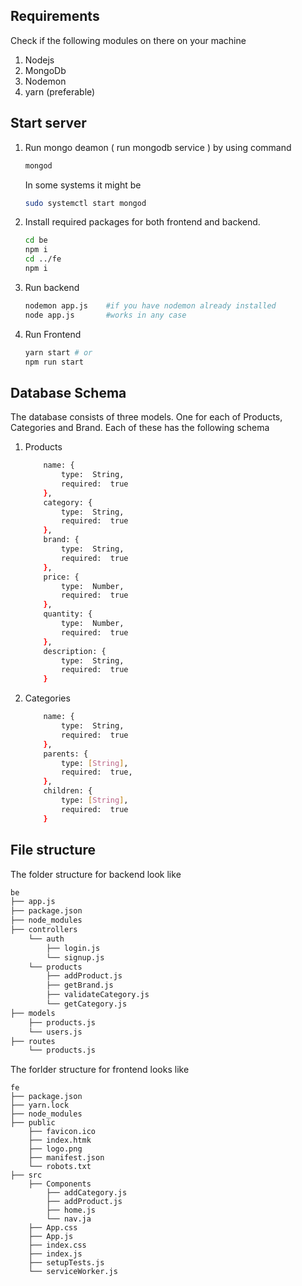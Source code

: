 ## Requirements

Check if the following modules on there on your machine

1. Nodejs
2. MongoDb
3. Nodemon
4. yarn (preferable)

## Start server

1. Run mongo deamon ( run mongodb service ) by using command 
	```sh
	mongod
	```
	In some systems it might be 
	``` sh
	sudo systemctl start mongod
	```

2. Install required packages for both frontend and backend. 
	``` sh
	cd be
	npm i
	cd ../fe
	npm i
	```
3. Run backend
	```sh
	nodemon app.js    #if you have nodemon already installed
	node app.js       #works in any case
	```
4. Run Frontend
	```sh
	yarn start # or 
	npm run start
	```

## Database Schema

The database consists of three models. One for each of Products, Categories and Brand. Each of these has the following schema

1. Products

	```sh
		name: {
			type:  String,
			required:  true
		},
		category: {
			type:  String,
			required:  true
		},
		brand: {
			type:  String,
			required:  true
		},
		price: {
			type:  Number,
			required:  true
		},
		quantity: {
			type:  Number,
			required:  true
		},
		description: {
			type:  String,
			required:  true
		}
	```

2. Categories
	```sh
		name: {
			type:  String,
			required:  true
		},
		parents: {
			type: [String],
			required:  true,
		},
		children: {
			type: [String],
			required:  true
		}
	```

## File structure

The folder  structure for backend look like
```sh
be
├── app.js
├── package.json
├── node_modules
├── controllers
	└── auth
		├── login.js
		└── signup.js
	└── products
		├── addProduct.js
		├── getBrand.js
		├── validateCategory.js
		└── getCategory.js
├── models
	├── products.js
	└── users.js
├── routes
	└── products.js
```
The forlder structure for frontend looks like

	fe
	├── package.json
	├── yarn.lock
	├── node_modules
	├── public
		├── favicon.ico
		├── index.htmk
		├── logo.png
		├── manifest.json
		└── robots.txt
	├── src
		├── Components
			├── addCategory.js
			├── addProduct.js
			├── home.js
			└── nav.ja
		├── App.css
		├── App.js
		├── index.css
		├── index.js
		├── setupTests.js
		└── serviceWorker.js
		
